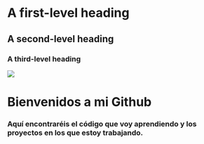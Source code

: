 

# A first-level heading
## A second-level heading
### A third-level heading

![ ]([https://unsplash.com/es/fotos/vpOeXr5wmR4](https://www.google.com/search?sca_esv=569194044&rlz=1C1DIEZ_enES701ES707&sxsrf=AM9HkKk5Ga8DFt4WlXnWzfzm6QDS-e442w:1695922377546&q=imagenes+para+perfil+github&tbm=isch&source=lnms&sa=X&ved=2ahUKEwi--4SX682BAxXRQaQEHdlADPsQ0pQJegQIChAB&biw=1366&bih=659&dpr=1#imgrc=AcUfN2GEibH3xM)https://www.google.com/search?sca_esv=569194044&rlz=1C1DIEZ_enES701ES707&sxsrf=AM9HkKk5Ga8DFt4WlXnWzfzm6QDS-e442w:1695922377546&q=imagenes+para+perfil+github&tbm=isch&source=lnms&sa=X&ved=2ahUKEwi--4SX682BAxXRQaQEHdlADPsQ0pQJegQIChAB&biw=1366&bih=659&dpr=1#imgrc=AcUfN2GEibH3xM)

</head>

<body>
<h1 class="text-center text-warning">
  Bienvenidos a mi Github
</h1>


  <h3>Aquí encontraréis el código que voy aprendiendo y los proyectos en los que estoy trabajando.</h3>
</body>
